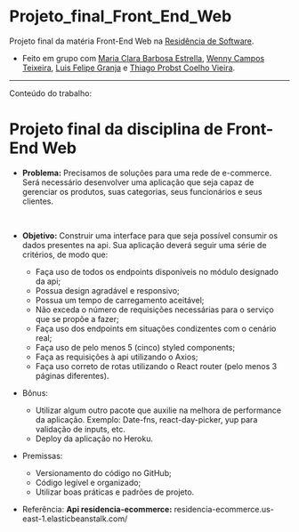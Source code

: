 # Projeto_final_Front_End_Web

Projeto final da matéria Front-End Web na [Residência de Software](http://serratec.org/residencia-de-software/).

- Feito em grupo com [Maria Clara Barbosa Estrella](https://github.com/mariaclarabarbosa), [Wenny Campos Teixeira](https://github.com/wennycampos), [Luis Felipe Granja](https://github.com/lfcgranja) e [Thiago Probst Coelho Vieira](https://github.com/ThiagoProbst).

---------------------------------------------------------------------------------------------------------------------------------------------
Conteúdo do trabalho:

# Projeto final da disciplina de Front-End Web

* <strong>Problema:</strong> Precisamos de soluções para uma rede de e-commerce. Será necessário desenvolver uma aplicação que seja capaz de gerenciar os produtos, suas categorias, seus funcionários e seus clientes.
<br>

* <strong>Objetivo:</strong> Construir uma interface para que seja possível consumir os dados presentes na api. Sua aplicação deverá seguir uma série de critérios, de modo que:

    - Faça uso de todos os endpoints disponíveis no módulo designado da api;
    - Possua design agradável e responsivo;
    - Possua um tempo de carregamento aceitável;
    - Não exceda o número de requisições necessárias para o serviço que se propõe a fazer;
    - Faça uso dos endpoints em situações condizentes com o cenário real;
    - Faça uso de pelo menos 5 (cinco) styled components;
    - Faça as requisições à api utilizando o Axios;
    - Faça uso correto de rotas utilizando o React router (pelo menos 3 páginas diferentes).

* Bônus:
    - Utilizar algum outro pacote que auxilie na melhora de performance da aplicação. Exemplo: Date-fns, react-day-picker, yup para validação de inputs, etc.
    - Deploy da aplicação no Heroku.

* Premissas:
    - Versionamento do código no GitHub;
    - Código legível e organizado;
    - Utilizar boas práticas e padrões de projeto.

* Referência:
<strong>Api residencia-ecommerce:</strong>
residencia-ecommerce.us-east-1.elasticbeanstalk.com/